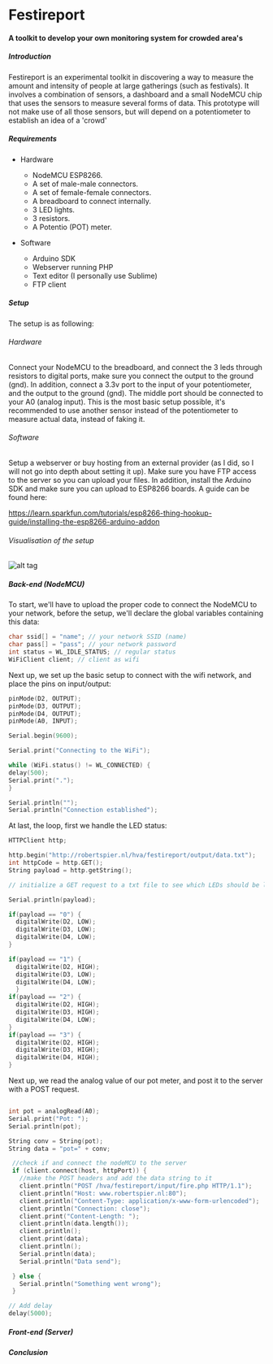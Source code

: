# Festireport
#### A toolkit to develop your own monitoring system for crowded area's

##### Introduction

Festireport is an experimental toolkit in discovering a way to measure the amount and intensity of people at large gatherings (such as festivals). It involves a combination of sensors, a dashboard and a small NodeMCU chip that uses the sensors to measure several forms of data. This prototype will not make use of all those sensors, but will depend on a potentiometer to establish an idea of a 'crowd'

##### Requirements

 - Hardware
 	- NodeMCU ESP8266.
 	- A set of male-male connectors.
 	- A set of female-female connectors.
 	- A breadboard to connect internally.
 	- 3 LED lights.
 	- 3 resistors.
 	- A Potentio (POT) meter.

 - Software
 	- Arduino SDK
 	- Webserver running PHP
 	- Text editor (I personally use Sublime)
 	- FTP client

##### Setup

The setup is as following:

###### Hardware

Connect your NodeMCU to the breadboard, and connect the 3 leds through resistors to digital ports, make sure you connect the output to the ground (gnd). In addition, connect a 3.3v port to the input of your potentiometer, and the output to the ground (gnd). The middle port should be connected to your A0 (analog input).
This is the most basic setup possible, it's recommended to use another sensor instead of the potentiometer to measure actual data, instead of faking it.

###### Software

Setup a webserver or buy hosting from an external provider (as I did, so I will not go into depth about setting it up). Make sure you have FTP access to the server so you can upload your files. In addition, install the Arduino SDK and make sure you can upload to ESP8266 boards. A guide can be found here:

https://learn.sparkfun.com/tutorials/esp8266-thing-hookup-guide/installing-the-esp8266-arduino-addon

###### Visualisation of the setup

![alt tag](https://i.gyazo.com/eee8337f0a680d5754f6509f7a6c5fc2.png)

##### Back-end (NodeMCU)

To start, we'll have to upload the proper code to connect the NodeMCU to your network, before the setup, we'll declare the global variables containing this data:

```c
char ssid[] = "name"; // your network SSID (name) 
char pass[] = "pass"; // your network password
int status = WL_IDLE_STATUS; // regular status
WiFiClient client; // client as wifi
```

Next up, we set up the basic setup to connect with the wifi network, and place the pins on input/output:

```c
pinMode(D2, OUTPUT);
pinMode(D3, OUTPUT);
pinMode(D4, OUTPUT);
pinMode(A0, INPUT);

Serial.begin(9600);

Serial.print("Connecting to the WiFi");

while (WiFi.status() != WL_CONNECTED) {
delay(500);
Serial.print(".");
}

Serial.println("");
Serial.println("Connection established");
```

At last, the loop, first we handle the LED status:

```c
HTTPClient http;

http.begin("http://robertspier.nl/hva/festireport/output/data.txt"); 
int httpCode = http.GET();        
String payload = http.getString();

// initialize a GET request to a txt file to see which LEDs should be lit.

Serial.println(payload);

if(payload == "0") {
  digitalWrite(D2, LOW); 
  digitalWrite(D3, LOW); 
  digitalWrite(D4, LOW);
}

if(payload == "1") {
  digitalWrite(D2, HIGH); 
  digitalWrite(D3, LOW); 
  digitalWrite(D4, LOW);
  }
if(payload == "2") {
  digitalWrite(D2, HIGH); 
  digitalWrite(D3, HIGH); 
  digitalWrite(D4, LOW);
}
if(payload == "3") {
  digitalWrite(D2, HIGH); 
  digitalWrite(D3, HIGH); 
  digitalWrite(D4, HIGH);
}
```

Next up, we read the analog value of our pot meter, and post it to the server with a POST request.

```c

int pot = analogRead(A0);
Serial.print("Pot: ");
Serial.println(pot);

String conv = String(pot);    
String data = "pot=" + conv;

 //check if and connect the nodeMCU to the server
 if (client.connect(host, httpPort)) {
   //make the POST headers and add the data string to it
   client.println("POST /hva/festireport/input/fire.php HTTP/1.1");
   client.println("Host: www.robertspier.nl:80");
   client.println("Content-Type: application/x-www-form-urlencoded");
   client.println("Connection: close");
   client.print("Content-Length: ");
   client.println(data.length());
   client.println();
   client.print(data);
   client.println();
   Serial.println(data);
   Serial.println("Data send");

 } else {
   Serial.println("Something went wrong");
 }

// Add delay 
delay(5000);
```

##### Front-end (Server)

##### Conclusion